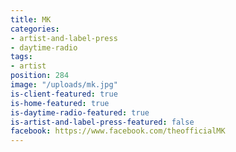 ```yaml
---
title: MK
categories:
- artist-and-label-press
- daytime-radio
tags:
- artist
position: 284
image: "/uploads/mk.jpg"
is-client-featured: true
is-home-featured: true
is-daytime-radio-featured: true
is-artist-and-label-press-featured: false
facebook: https://www.facebook.com/theofficialMK
---
```


